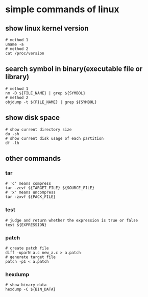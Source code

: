simple commands of linux
======

## show linux kernel version
```shell
# method 1
uname -a
# method 2
cat /proc/version
```

## search symbol in binary(executable file or library)
```shell
# method 1
nm -D ${FILE_NAME} | grep ${SYMBOL}
# method 2
objdump -t ${FILE_NAME} | grep ${SYMBOL}
```

## show disk space
```shell
# show current directory size
du -sh
# show current disk usage of each partition
df -lh
```

## other commands

### tar
```shell
# 'c' means compress
tar -zcvf ${TARGET_FILE} ${SOURCE_FILE}
# 'x' means uncompress
tar -zxvf ${PACK_FILE}
```

### test
```shell
# judge and return whether the expression is true or false
test ${EXPRESSION}
```

### patch
```shell
# create patch file
diff -uparN a.c new_a.c > a.patch
# generate target file
patch -p1 < a.patch
```

### hexdump
```shell
# show binary data
hexdump -C ${BIN_DATA}
```

